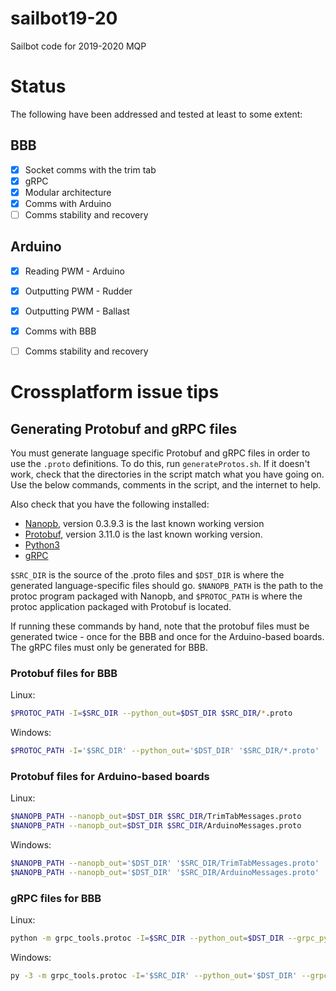 # sailbot19-20
Sailbot code for 2019-2020 MQP

# Status
The following have been addressed and tested at least to some extent:
## BBB
- [X] Socket comms with the trim tab
- [X] gRPC
- [X] Modular architecture
- [X] Comms with Arduino
- [ ] Comms stability and recovery
## Arduino
- [X] Reading PWM - Arduino
- [X] Outputting PWM - Rudder
- [X] Outputting PWM - Ballast
- [X] Comms with BBB
- [ ] Comms stability and recovery


# Crossplatform issue tips
## Generating Protobuf and gRPC files
You must generate language specific Protobuf and gRPC files in order to use the `.proto` definitions. To do this, run `generateProtos.sh`. If it doesn't work, check that the directories in the script match what you have going on. Use the below commands, comments in the script, and the internet to help.

Also check that you have the following installed:
* [Nanopb](https://github.com/nanopb/nanopb/tree/nanopb-0.3.9.3), version 0.3.9.3 is the last known working version
* [Protobuf](https://github.com/protocolbuffers/protobuf/releases/tag/v3.11.0), version 3.11.0 is the last known working version.
* [Python3](https://www.python.org/downloads/)
* [gRPC](https://grpc.io/docs/quickstart/python/)

`$SRC_DIR` is the source of the .proto files and `$DST_DIR` is where the generated language-specific files should go. `$NANOPB_PATH` is the path to the protoc program packaged with Nanopb, and `$PROTOC_PATH` is where the protoc application packaged with Protobuf is located.

If running these commands by hand, note that the protobuf files must be generated twice - once for the BBB and once for the Arduino-based boards. The gRPC files must only be generated for BBB.

### Protobuf files for BBB
Linux:
```bash
$PROTOC_PATH -I=$SRC_DIR --python_out=$DST_DIR $SRC_DIR/*.proto
```
Windows:
```sh
$PROTOC_PATH -I='$SRC_DIR' --python_out='$DST_DIR' '$SRC_DIR/*.proto'
```

### Protobuf files for Arduino-based boards
Linux:
```bash
$NANOPB_PATH --nanopb_out=$DST_DIR $SRC_DIR/TrimTabMessages.proto
$NANOPB_PATH --nanopb_out=$DST_DIR $SRC_DIR/ArduinoMessages.proto
```
Windows:
```sh
$NANOPB_PATH --nanopb_out='$DST_DIR' '$SRC_DIR/TrimTabMessages.proto'
$NANOPB_PATH --nanopb_out='$DST_DIR' '$SRC_DIR/ArduinoMessages.proto'
```


### gRPC files for BBB
Linux:
```sh
python -m grpc_tools.protoc -I=$SRC_DIR --python_out=$DST_DIR --grpc_python_out=$DST_DIR $SRC_DIR/*.proto
```
Windows:
```sh
py -3 -m grpc_tools.protoc -I='$SRC_DIR' --python_out='$DST_DIR' --grpc_python_out='$DST_DIR' '$SRC_DIR/*.proto'
```